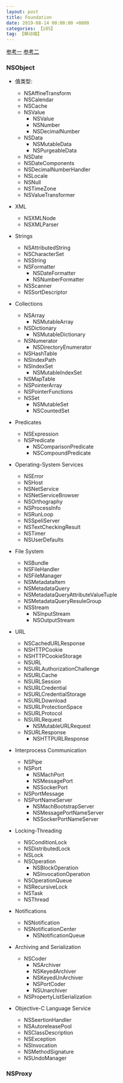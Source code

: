 ```yaml
---
layout: post
title: Foundation
date: 2019-08-14 00:00:00 +0800
categories: 【iOS】
tag: 【移动端】
---
```


[参考一](https://www.jianshu.com/p/495f5f8045ee)
[参考二](https://www.cnblogs.com/kenshincui/p/3885689.html)


### NSObject

- 值类型:
	- NSAffineTransform
	- NSCalendar
	- NSCache
	- NSValue
		- NSValue
		- NSNumber
		- NSDecimalNumber
	- NSData
		- NSMutableData
		- NSPurgeableData
	- NSDate
	- NSDateComponents
	- NSDecimalNumberHandler
	- NSLocale
	- NSNull
	- NSTimeZone
	- NSValueTransformer

- XML
	- NSXMLNode
	- NSXMLParser

- Strings
	- NSAttributedString
	- NSCharacterSet
	- NSString
	- NSFormatter
		- NSDateFormatter
		- NSNumberFormatter
	- NSScanner
	- NSSortDescriptor

- Collections
	- NSArray
		- NSMutableArray
	- NSDictionary
		- NSMutableDictionary
	- NSNumerator
		- NSDirectoryEnumerator
	- NSHashTable
	- NSIndexPath
	- NSIndexSet
		- NSMutableIndexSet
	- NSMapTable
	- NSPointerArray
	- NSPointerFunctions
	- NSSet
		- NSMutableSet
		- NSCountedSet

- Predicates
	- NSExpression
	- NSPredicate
		- NSComparisonPredicate
		- NSCompoundPredicate

- Operating-System Services
	- NSError
	- NSHost
	- NSNetService
	- NSNetServiceBrowser
	- NSOrthography
	- NSProcessInfo
	- NSRunLoop
	- NSSpeliServer
	- NSTextCheckingResult
	- NSTimer
	- NSUserDefaults

- File System
	- NSBundle
	- NSFileHandler
	- NSFileManager
	- NSMetadataItem
	- NSMetadataQuery
	- NSMetadataQueryAttributeValueTuple
	- NSMetadataQueryResuleGroup
	- NSStream
		- NSInputStream
		- NSOutputStream

- URL
	- NSCachedURLResponse
	- NSHTTPCookie
	- NSHTTPCookieStorage
	- NSURL
	- NSURLAuthorizationChallenge
	- NSURLCache
	- NSURLSession
	- NSURLCredential
	- NSURLCredentialStorage
	- NSURLDownload
	- NSURLProtectionSpace
	- NSURLProtocol
	- NSURLRequest
		- NSMutableURLRequest
	- NSURLResponse
		- NSHTTPURLResponse

- Interprocess Communication
	- NSPipe
	- NSPort
		- NSMachPort
		- NSMessagePort
		- NSSockerPort
	- NSPortMessage
	- NSPortNameServer
		- NSMachBootstrapServer
		- NSMessagePortNameServer
		- NSSockerPortNameServer

- Locking-Threading
	- NSConditionLock
	- NSDistributedLock
	- NSLock
	- NSOperation
		- NSBlockOperation
		- NSInvocationOperation
	- NSOperationQueue
	- NSRecursiveLock
	- NSTask
	- NSThread

- Notifications
	- NSNotification
	- NSNotificationCenter
		- NSNotificationQueue

- Archiving and Serialization
	- NSCoder
		- NSArchiver
		- NSKeyedArchiver
		- NSKeyedUnArchiver
		- NSPortCoder
		- NSUnarchiver
	- NSPropertyListSerialization

- Objective-C Language Service
	- NSSeertionHandler
	- NSAutoreleasePool
	- NSClassDescription
	- NSException
	- NSInvocation
	- NSMethodSignature
	- NSUndoManager


### NSProxy



